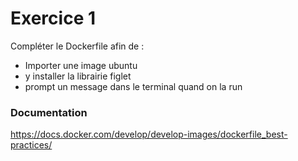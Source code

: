 # Exercice 1

Compléter le Dockerfile afin de : 
- Importer une image ubuntu
- y installer la librairie figlet
- prompt un message dans le terminal quand on la run

### Documentation
https://docs.docker.com/develop/develop-images/dockerfile_best-practices/